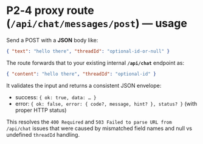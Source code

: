 # P2‑4 proxy route (`/api/chat/messages/post`) — usage

Send a POST with a **JSON** body like:

```json
{ "text": "hello there", "threadId": "optional-id-or-null" }
```

The route forwards that to your existing internal **`/api/chat`** endpoint as:

```json
{ "content": "hello there", "threadId": "optional-id" }
```

It validates the input and returns a consistent JSON envelope:
- success: `{ ok: true, data: … }`
- error: `{ ok: false, error: { code?, message, hint? }, status? }` (with proper HTTP status)

This resolves the `400 Required` and `503 Failed to parse URL from /api/chat` issues that were caused by
mismatched field names and null vs undefined `threadId` handling.
